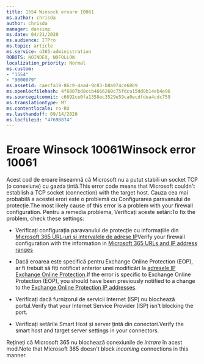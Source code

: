 ```yaml
---
title: 1554 Winsock eroare 10061
ms.author: chrisda
author: chrisda
manager: dansimp
ms.date: 04/21/2020
ms.audience: ITPro
ms.topic: article
ms.service: o365-administration
ROBOTS: NOINDEX, NOFOLLOW
localization_priority: Normal
ms.custom:
- "1554"
- "9000079"
ms.assetid: caecfa19-86c9-4aa4-9c83-b8a974ce60b9
ms.openlocfilehash: 4f8007bd8ccb4666260c75fdca15dd0b14eb4e96
ms.sourcegitcommit: c6692ce0fa1358ec3529e59ca0ecdfdea4cdc759
ms.translationtype: MT
ms.contentlocale: ro-RO
ms.lasthandoff: 09/14/2020
ms.locfileid: "47698874"
---
```

# <a name="winsock-error-10061"></a><span data-ttu-id="4bb45-102">Eroare Winsock 10061</span><span class="sxs-lookup"><span data-stu-id="4bb45-102">Winsock error 10061</span></span>

<span data-ttu-id="4bb45-103">Acest cod de eroare înseamnă că Microsoft nu a putut stabili un socket TCP (o conexiune) cu gazda țintă.</span><span class="sxs-lookup"><span data-stu-id="4bb45-103">This error code means that Microsoft couldn't establish a TCP socket (connection) with the target host.</span></span> <span data-ttu-id="4bb45-104">Cauza cea mai probabilă a acestei erori este o problemă cu Configurarea paravanului de protecție.</span><span class="sxs-lookup"><span data-stu-id="4bb45-104">The most likely cause of this error is a problem with your firewall configuration.</span></span> <span data-ttu-id="4bb45-105">Pentru a remedia problema, Verificați aceste setări:</span><span class="sxs-lookup"><span data-stu-id="4bb45-105">To fix the problem, check these settings:</span></span>

- <span data-ttu-id="4bb45-106">Verificați configurația paravanului de protecție cu informațiile din [Microsoft 365 URL-uri și intervalele de adrese IP](https://docs.microsoft.com/office365/enterprise/urls-and-ip-address-ranges)</span><span class="sxs-lookup"><span data-stu-id="4bb45-106">Verify your firewall configuration with the information in [Microsoft 365 URLs and IP address ranges](https://docs.microsoft.com/office365/enterprise/urls-and-ip-address-ranges)</span></span>

- <span data-ttu-id="4bb45-107">Dacă eroarea este specifică pentru Exchange Online Protection (EOP), ar fi trebuit să fiți notificat anterior unei modificări la [adresele IP Exchange Online Protection](https://docs.microsoft.com/office365/SecurityCompliance/eop/exchange-online-protection-ip-addresses).</span><span class="sxs-lookup"><span data-stu-id="4bb45-107">If the error is specific to Exchange Online Protection (EOP), you should have been previously notified to a change to the [Exchange Online Protection IP addresses](https://docs.microsoft.com/office365/SecurityCompliance/eop/exchange-online-protection-ip-addresses).</span></span>

- <span data-ttu-id="4bb45-108">Verificați dacă furnizorul de servicii Internet (ISP) nu blochează portul.</span><span class="sxs-lookup"><span data-stu-id="4bb45-108">Verify that your Internet Service Provider (ISP) isn't blocking the port.</span></span>

- <span data-ttu-id="4bb45-109">Verificați setările Smart Host și server țintă din conectori.</span><span class="sxs-lookup"><span data-stu-id="4bb45-109">Verify the smart host and target server settings in your connectors.</span></span>

<span data-ttu-id="4bb45-110">Rețineți că Microsoft 365 nu blochează conexiunile de *intrare* în acest mod.</span><span class="sxs-lookup"><span data-stu-id="4bb45-110">Note that Microsoft 365 doesn't block *incoming* connections in this manner.</span></span>
